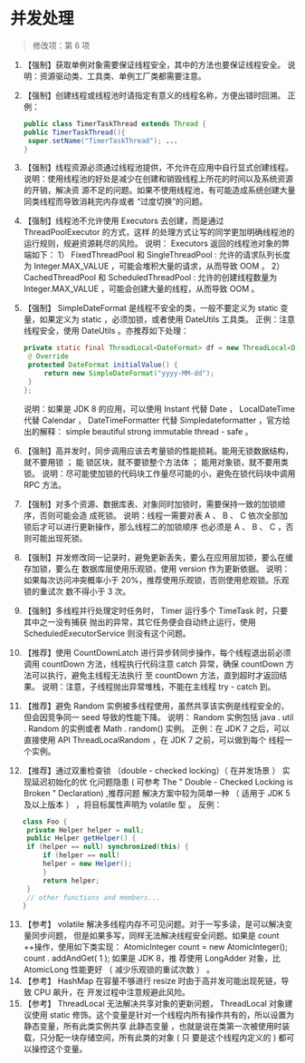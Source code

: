 # 并发处理


> 修改项：第 6 项

1. 【强制】获取单例对象需要保证线程安全，其中的方法也要保证线程安全。
   说明：资源驱动类、工具类、单例工厂类都需要注意。

2. 【强制】创建线程或线程池时请指定有意义的线程名称，方便出错时回溯。
   正例：

   ``` java
   public class TimerTaskThread extends Thread {
   public TimerTaskThread(){
   	super.setName("TimerTaskThread"); ...
   }
   ```

<!-- more -->

3. 【强制】线程资源必须通过线程池提供，不允许在应用中自行显式创建线程。
   说明：使用线程池的好处是减少在创建和销毁线程上所花的时间以及系统资源的开销，解决资
   源不足的问题。如果不使用线程池，有可能造成系统创建大量同类线程而导致消耗完内存或者
   “过度切换”的问题。

4. 【强制】线程池不允许使用 Executors 去创建，而是通过 ThreadPoolExecutor 的方式，这样
   的处理方式让写的同学更加明确线程池的运行规则，规避资源耗尽的风险。
   说明： Executors 返回的线程池对象的弊端如下：
   1） FixedThreadPool 和 SingleThreadPool :
   允许的请求队列长度为 Integer.MAX_VALUE ，可能会堆积大量的请求，从而导致 OOM 。
   2） CachedThreadPool 和 ScheduledThreadPool :
   允许的创建线程数量为 Integer.MAX_VALUE ，可能会创建大量的线程，从而导致 OOM 。

5. 【强制】 SimpleDateFormat 是线程不安全的类，一般不要定义为 static 变量，如果定义为
   static ，必须加锁，或者使用 DateUtils 工具类。
   正例：注意线程安全，使用 DateUtils 。亦推荐如下处理：

   ``` java
   private static final ThreadLocal<DateFormat> df = new ThreadLocal<DateFormat>() {
   	@ Override
   	protected DateFormat initialValue() {
   		return new SimpleDateFormat("yyyy-MM-dd");
   	}
   };
   ```

   说明：如果是 JDK 8 的应用，可以使用 Instant 代替 Date ， LocalDateTime 代替 Calendar ，
   DateTimeFormatter 代替 Simpledateformatter ，官方给出的解释： simple beautiful strong
   immutable thread - safe 。

6. 【强制】高并发时，同步调用应该去考量锁的性能损耗。能用无锁数据结构，就不要用锁 ； 能
   锁区块，就不要锁整个方法体 ； 能用对象锁，就不要用类锁。
   说明：尽可能使加锁的代码块工作量尽可能的小，避免在锁代码块中调用 RPC 方法。

7. 【强制】对多个资源、数据库表、对象同时加锁时，需要保持一致的加锁顺序，否则可能会造
   成死锁。
   说明：线程一需要对表 A 、 B 、 C 依次全部加锁后才可以进行更新操作，那么线程二的加锁顺序
   也必须是 A 、 B 、 C ，否则可能出现死锁。

8. 【强制】并发修改同一记录时，避免更新丢失，要么在应用层加锁，要么在缓存加锁，要么在
   数据库层使用乐观锁，使用 version 作为更新依据。
   说明：如果每次访问冲突概率小于 20%，推荐使用乐观锁，否则使用悲观锁。乐观锁的重试次
   数不得小于 3 次。

9. 【强制】多线程并行处理定时任务时， Timer 运行多个 TimeTask 时，只要其中之一没有捕获
   抛出的异常，其它任务便会自动终止运行，使用 ScheduledExecutorService 则没有这个问题。

10. 【推荐】使用 CountDownLatch 进行异步转同步操作，每个线程退出前必须调用 countDown
  方法，线程执行代码注意 catch 异常，确保 countDown 方法可以执行，避免主线程无法执行
  至 countDown 方法，直到超时才返回结果。
  说明：注意，子线程抛出异常堆栈，不能在主线程 try - catch 到。

11. 【推荐】避免 Random 实例被多线程使用，虽然共享该实例是线程安全的，但会因竞争同一
   seed 导致的性能下降。
   说明： Random 实例包括 java . util . Random 的实例或者  Math . random() 实例。
   正例：在 JDK 7 之后，可以直接使用 API ThreadLocalRandom ，在  JDK 7 之前，可以做到每个
   线程一个实例。

12. 【推荐】通过双重检查锁 （double - checked locking）（ 在并发场景 ） 实现延迟初始化的优
   化问题隐患 ( 可参考  The " Double - Checked Locking is Broken "  Declaration) ,推荐问题
   解决方案中较为简单一种 （ 适用于 JDK 5 及以上版本 ） ，将目标属性声明为  volatile 型 。
   反例：

``` java
   class Foo {
   	private Helper helper = null;
   	public Helper getHelper() {
   	if (helper == null) synchronized(this) {
   		if (helper == null)
   		helper = new Helper();
   		}
   		return helper;
   	}
   	// other functions and members...
   }
```

13. 【参考】 volatile 解决多线程内存不可见问题。对于一写多读，是可以解决变量同步问题，
    但是如果多写，同样无法解决线程安全问题。如果是 count ++操作，使用如下类实现：
    AtomicInteger count =  new AtomicInteger(); count . addAndGet( 1 );  如果是 JDK 8，推
    荐使用 LongAdder 对象，比 AtomicLong 性能更好 （ 减少乐观锁的重试次数 ） 。
14. 【参考】  HashMap 在容量不够进行 resize 时由于高并发可能出现死链，导致 CPU 飙升，在
    开发过程中注意规避此风险。
15. 【参考】 ThreadLocal 无法解决共享对象的更新问题， ThreadLocal 对象建议使用 static
    修饰。这个变量是针对一个线程内所有操作共有的，所以设置为静态变量，所有此类实例共享
    此静态变量 ，也就是说在类第一次被使用时装载，只分配一块存储空间，所有此类的对象 ( 只
    要是这个线程内定义的 ) 都可以操控这个变量。
